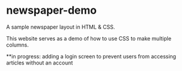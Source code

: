 # newspaper-demo
A sample newspaper layout in HTML &amp; CSS.

This website serves as a demo of how to use CSS to make multiple columns.

**in progress: adding a login screen to prevent users from accessing articles without an account
